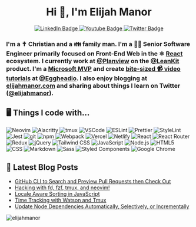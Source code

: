<h1 align="center">Hi 👋, I'm Elijah Manor</h1>

<div id="badges" align="center">
  <a href="https://www.linkedin.com/in/elijahmanor/">
    <img src="https://img.shields.io/badge/LinkedIn-blue?style=for-the-badge&logo=linkedin&logoColor=white" alt="LinkedIn Badge"/>
  </a>
  <a href="https://www.youtube.com/manorisms">
    <img src="https://img.shields.io/badge/YouTube-red?style=for-the-badge&logo=youtube&logoColor=white" alt="Youtube Badge"/>
  </a>
  <a href="https://twitter.com/elijahmanor">
    <img src="https://img.shields.io/badge/Twitter-blue?style=for-the-badge&logo=twitter&logoColor=white" alt="Twitter Badge"/>
  </a>
</div>

<h3 class="prose dark:prose-dark mb-8 max-w-max">I'm a ✝️ Christian and a  👪 family man. I'm a 👨&zwj;💻 Senior Software Engineer primarily focused on Front-End Web in the ⚛️ <a href="https://reactjs.org/">React</a> ecosystem. I currently work at <a href="https://twitter.com/Planview">@Planview</a> on the <a href="https://twitter.com/LeanKit">@LeanKit</a> product. I'm a <a href="https://mvp.microsoft.com/en-us/PublicProfile/4025706?fullName=Elijah%20Manor">Microsoft MVP</a> and create <a href="https://egghead.io/instructors/elijah-manor?af=2rdckc">bite-sized 📹 video tutorials</a> at <a href="https://twitter.com/eggheadio">@Eggheadio</a>. I also enjoy blogging at <a href="https://elijahmanor.com">elijahmanor.com</a> and sharing about things I learn on Twitter (<a href="https://twitter.com/elijahmanor">@elijahmanor</a>).</h3>

## 🖥 Things I code with…
<p>
  <img alt="Neovim" src="https://img.shields.io/badge/NeoVim-%2357A143.svg?&style=for-the-badge&logo=neovim&logoColor=white" />
  <img alt="Alacritty" src="https://img.shields.io/badge/alacritty-F46D01?style=for-the-badge&logo=alacritty&logoColor=white" />
  <img alt="tmux" src="https://img.shields.io/badge/tmux-1BB91F?style=for-the-badge&logo=tmux&logoColor=white" />
  <img alt="VSCode" src="https://img.shields.io/badge/Visual_Studio_Code-0078D4?style=for-the-badge&logo=visual%20studio%20code&logoColor=white" />
  <img alt="ESLint" src="https://img.shields.io/badge/eslint-3A33D1?style=for-the-badge&logo=eslint&logoColor=white" />
  <img alt="Prettier" src="https://img.shields.io/badge/prettier-1A2C34?style=for-the-badge&logo=prettier&logoColor=F7BA3E" />
  <img alt="StyleLint" src="https://img.shields.io/badge/stylelint-000?style=for-the-badge&logo=stylelint&logoColor=white" />
  <img alt="Jest" src="https://img.shields.io/badge/Jest-323330?style=for-the-badge&logo=Jest&logoColor=white" />
  <img alt="git" src="https://img.shields.io/badge/GIT-E44C30?style=for-the-badge&logo=git&logoColor=white" />
  <img alt="npm" src="https://img.shields.io/badge/-NPM-CB3837?style=for-the-badge&logo=npm&logoColor=white" />
  <img alt="Webpack" src="https://img.shields.io/badge/-Webpack-8DD6F9?style=for-the-badge&logo=webpack&logoColor=white" /> 
  <img alt="Vercel" src="https://img.shields.io/badge/Vercel-000000?style=for-the-badge&logo=vercel&logoColor=white" />
  <img alt="Netlify" src="https://img.shields.io/badge/Netlify-00C7B7?style=for-the-badge&logo=netlify&logoColor=white" />
  <img alt="React" src="https://img.shields.io/badge/React-20232A?style=for-the-badge&logo=react&logoColor=61DAFB" />
  <img alt="React Router" src="https://img.shields.io/badge/React_Router-CA4245?style=for-the-badge&logo=react-router&logoColor=white" />
  <img alt="Redux" src="https://img.shields.io/badge/Redux-593D88?style=for-the-badge&logo=redux&logoColor=white" />
  <img alt="jQuery" src="https://img.shields.io/badge/jQuery-0769AD?style=for-the-badge&logo=jquery&logoColor=white" />
  <img alt="Tailwind CSS" src="https://img.shields.io/badge/Tailwind_CSS-38B2AC?style=for-the-badge&logo=tailwind-css&logoColor=white" />
  <img alt="JavaScript" src="https://img.shields.io/badge/JavaScript-323330?style=for-the-badge&logo=javascript&logoColor=F7DF1E" />
  <img alt="Node.js" src="https://img.shields.io/badge/Node.js-43853D?style=for-the-badge&logo=node.js&logoColor=white" />
  <img alt="HTML5" src="https://img.shields.io/badge/-HTML5-E34F26?style=for-the-badge&logo=html5&logoColor=white" />
  <img alt="CSS" src="https://img.shields.io/badge/CSS-239120?&style=for-the-badge&logo=css3&logoColor=white" />
  <img alt="Markdown" src="https://img.shields.io/badge/Markdown-000000?style=for-the-badge&logo=markdown&logoColor=white" />
  <img alt="Sass" src="https://img.shields.io/badge/-Sass-CC6699?style=for-the-badge&logo=sass&logoColor=white" />
  <img alt="Styled Components" src="https://img.shields.io/badge/-Styled_Components-db7092?style=for-the-badge&logo=styled-components&logoColor=white" />
  <img alt="Google Chrome" src="https://img.shields.io/badge/Google_chrome-4285F4?style=for-the-badge&logo=Google-chrome&logoColor=white" 
</p>

## 📕 Latest Blog Posts
<!-- BLOG-POST-LIST:START -->
- [GitHub CLI to Search and Preview Pull Requests then Check Out](https://elijahmanor.com/blog/gh-pr-fzf-preview)
- [Hacking with fd, fzf, tmux, and neovim!](https://elijahmanor.com/blog/fd-fzf-tmux-nvim)
- [Locale Aware Sorting in JavaScript](https://elijahmanor.com/byte/js-locale-sort)
- [Time Tracking with Watson and Tmux](https://elijahmanor.com/blog/watson-tmux)
- [Update Node Dependencies Automatically, Selectively, or Incrementally](https://elijahmanor.com/byte/update-node-deps)
<!-- BLOG-POST-LIST:END -->

<p align="left"><img src="https://komarev.com/ghpvc/?username=elijahmanor&label=Profile%20views&color=0e75b6&style=flat" alt="elijahmanor" /></p>
